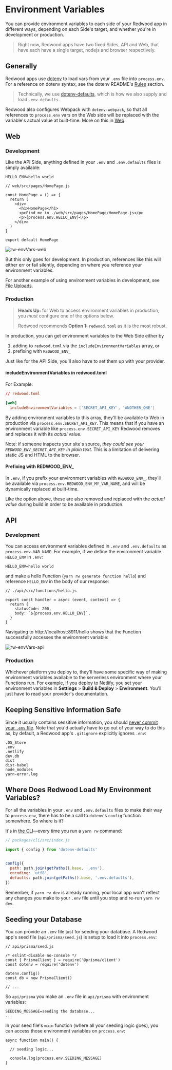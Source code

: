 # Environment Variables

You can provide environment variables to each side of your Redwood app in different ways, depending on each Side's target, and whether you're in development or production.

> Right now, Redwood apps have two fixed Sides, API and Web, that have each have a single target, nodejs and browser respectively.

## Generally

Redwood apps use [dotenv](https://github.com/motdotla/dotenv) to load vars from your `.env` file into `process.env`.
For a reference on dotenv syntax, see the dotenv README's [Rules](https://github.com/motdotla/dotenv#rules) section.

> Technically, we use [dotenv-defaults](https://github.com/mrsteele/dotenv-defaults), which is how we also supply and load `.env.defaults`.
<!-- also in a Redwood app's base directory. -->

Redwood also configures Webpack with `dotenv-webpack`, so that all references to `process.env` vars on the Web side will be replaced with the variable's actual value at built-time. More on this in [Web](#Web).


## Web

### Development

Like the API Side, anything defined in your `.env` and `.env.defaults` files is simply available:

```
HELLO_ENV=hello world
```

```javascript{8}
// web/src/pages/HomePage.js

const HomePage = () => {
  return (
    <div>
      <h1>HomePage</h1>
      <p>Find me in ./web/src/pages/HomePage/HomePage.js</p>
      <p>{process.env.HELLO_ENV}</p>
    </div>
  )
}

export default HomePage
```

![rw-envVars-web](https://user-images.githubusercontent.com/32992335/86520491-c0f4da80-bdf9-11ea-9212-c1d792d2ff5f.png)

But this only goes for development. In production, references like this will either err or fail silently, depending on where you reference your environment variables.

For another example of using environment variables in development, see [File Uploads](https://redwoodjs.com/cookbook/file-uploads).

### Production

> **Heads Up:** for Web to access environment variables in production, you _must_ configure one of the options below. 
> 
> Redwood recommends **Option 1: `redwood.toml`** as it is the most robust.

In production, you can get environment variables to the Web Side either by

1. adding to `redwood.toml` via the `includeEnvironmentVariables` array, or 
2. prefixing with `REDWOOD_ENV_`

Just like for the API Side, you'll also have to set them up with your provider.

#### includeEnvironmentVariables in redwood.toml

For Example:
```toml
// redwood.toml

[web]
  includeEnvironmentVariables = ['SECRET_API_KEY', 'ANOTHER_ONE']
```

By adding environment variables to this array, they'll be available to Web in production via `process.env.SECRET_API_KEY`. This means that if you have an environment variable like `process.env.SECRET_API_KEY` Redwood removes and replaces it with its *actual* value. 

Note: if someone inspects your site's source, *they could see your `REDWOOD_ENV_SECRET_API_KEY` in plain text.* This is a limitation of delivering static JS and HTML to the browser.

#### Prefixing with REDWOOD_ENV_

In `.env`, if you prefix your environment variables with `REDWOOD_ENV_`, they'll be available via `process.env.REDWOOD_ENV_MY_VAR_NAME`, and will be dynamically replaced at built-time.

Like the option above, these are also removed and replaced with the *actual value* during build in order to be available in production.


## API

### Development

You can access environment variables defined in `.env` and `.env.defaults` as `process.env.VAR_NAME`. For example, if we define the environment variable `HELLO_ENV` in `.env`:

```
HELLO_ENV=hello world
```

and make a hello Function (`yarn rw generate function hello`) and reference `HELLO_ENV` in the body of our response:

```javascript{6}
// ./api/src/functions/hello.js

export const handler = async (event, context) => {
  return {
    statusCode: 200,
    body: `${process.env.HELLO_ENV}`,
  }
}
```

Navigating to http://localhost:8911/hello shows that the Function successfully accesses the environment variable:

<!-- @todo -->
<!-- Get a better-quality pic -->
![rw-envVars-api](https://user-images.githubusercontent.com/32992335/86520528-47112100-bdfa-11ea-8d7e-1c0d502805b2.png)

### Production

<!-- @todo -->
<!-- Deployment system? platform? -->
Whichever platform you deploy to, they'll have some specific way of making environment variables available to the serverless environment where your Functions run. For example, if you deploy to Netlify, you set your environment variables in **Settings** > **Build & Deploy** > **Environment**. You'll just have to read your provider's documentation.


## Keeping Sensitive Information Safe

Since it usually contains sensitive information, you should [never commit your `.env` file](https://github.com/motdotla/dotenv#should-i-commit-my-env-file). Note that you'd actually have to go out of your way to do this as, by default, a Redwood app's `.gitignore` explicitly ignores `.env`:

```plaintext{2}
.DS_Store
.env
.netlify
dev.db
dist
dist-babel
node_modules
yarn-error.log
```

## Where Does Redwood Load My Environment Variables?

For all the variables in your `.env` and `.env.defaults` files to make their way to `process.env`, there has to be a call to `dotenv`'s `config` function somewhere. So where is it?

It's in [the CLI](https://github.com/redwoodjs/redwood/blob/main/packages/cli/src/index.js#L6-L12)&mdash;every time you run a `yarn rw` command:

```javascript
// packages/cli/src/index.js

import { config } from 'dotenv-defaults'


config({
  path: path.join(getPaths().base, '.env'),
  encoding: 'utf8',
  defaults: path.join(getPaths().base, '.env.defaults'),
})
```

Remember, if `yarn rw dev` is already running, your local app won't reflect any changes you make to your `.env` file until you stop and re-run `yarn rw dev`.

## Seeding your Database

<!-- Source: https://github.com/motdotla/dotenv#should-i-have-multiple-env-files -->

You can provide an `.env` file just for seeding your database. A Redwood app's seed file (`api/prisma/seed.js`) is setup to load it into `process.env`:

```javascript{5-7}
// api/prisma/seed.js

/* eslint-disable no-console */
const { PrismaClient } = require('@prisma/client')
const dotenv = require('dotenv')

dotenv.config()
const db = new PrismaClient()

// ...

```

So `api/prisma` you make an `.env` file in `api/prisma` with environment variables:

```
SEEDING_MESSAGE=seeding the database...
...
```

In your seed file's `main` function (where all your seeding logic goes), you can access those environment variables on `process.env`:

```javascript{5}
async function main() {

  // seeding logic...

  console.log(process.env.SEEDING_MESSAGE)
}
```
